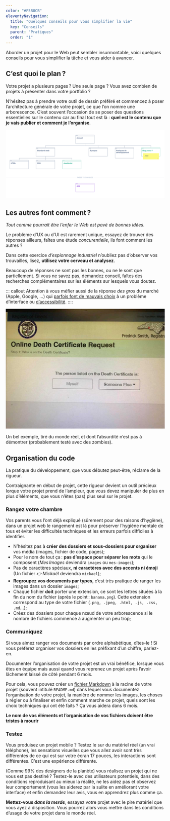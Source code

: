 ```yaml
---
color: "#F5B0CB"
eleventyNavigation:
  title: "Quelques conseils pour vous simplifier la vie"
  key: "Conseils"
  parent: "Pratiques"
  order: "1"
---
```


Aborder un projet pour le Web peut sembler insurmontable, voici quelques conseils pour vous simplifier la tâche et vous aider à avancer.

## C’est quoi le plan ?

Votre projet a plusieurs pages ? Une seule page ? Vous avez combien de projets à présenter dans votre portfolio ?

N’hésitez pas à prendre votre outil de dessin préféré et commencez à poser l’architecture générale de votre projet, ce que l’on nomme une arborescence. C’est souvent l’occasion de se poser des questions essentielles sur le contenu car au final tout est là : **quel est le contenu que je vais publier et comment je l’organise**.

![Exemple d’arborescence avec le site shinze.com](/img/arbo.png)

## Les autres font comment ?

*Tout comme pourrait être l’enfer le Web est pavé de bonnes idées*.

Le problème d’UX ou d’UI est rarement unique, essayez de trouver des réponses ailleurs, faîtes une étude *concurentielle*, ils font comment les autres ?

Dans cette exercice *d’espionnage industriel* n’oubliez pas d’observer vos trouvailles, lisez, **utilisez votre cerveau et analysez**.

Beaucoup de réponses ne sont pas les bonnes, ou ne le sont que partiellement. Si vous ne savez pas, demandez conseil, faîtes des recherches complémentaires sur les éléments sur lesquels vous doutez.

::: callout
Attention à vous méfier aussi de la réponse *des gros* du marché (Apple, Google, …) qui [parfois font de mauvais choix](https://adrianroselli.com/2020/03/i-dont-care-what-google-or-apple-or-whomever-did.html) à un problème d’interface ou [d’accessibilité](https://twitter.com/zeldman/status/1334470523716309000).
::::

![Un bel exemple](/img/contre-exemple.png)

Un bel exemple, tiré du monde réel, et dont l’absurdité n’est pas à démontrer (probablement testé avec des zombies).

## Organisation du code

La pratique du développement, que vous débutez peut-être, réclame de la rigueur.

Contraignante en début de projet, cette rigueur devient un outil précieux lorque votre projet prend de l’ampleur, que vous devez manipuler de plus en plus d’éléments, que vous n’êtes (pas) plus seul sur le projet.

### Rangez votre chambre

Vos parents vous l’ont déjà expliqué (sûrement pour des raisons d’hygiène), dans un projet web le rangement est là pour préserver l’hygiène mentale de tous et éviter les difficultés techniques et les erreurs parfois difficiles à identifier.

- N’hésitez pas à **créer des dossiers et sous-dossiers pour organiser** vos média (images, fichier de code, pages);
- Pour le nom de tout ça : **pas d’espace pour séparer les mots** qui le composent (*Mes Images* deviendra `images` ou `mes-images`);
- Pas de caractères spéciaux, **ni caractères avec des accents ni émoji** (Un fichier *👉 Mickaël* deviendra `mickael`);
- **Regroupez vos documents par types**, c’est très pratique de ranger les images dans un dossier `images`;
- Chaque fichier **doit** porter une extension, ce sont les lettres situées à la fin du nom du fichier (après le point : `banana.png`). Cette extension correspond au type de votre fichier (`.png, .jpeg, .html, .js, .css, .md`…);
- Créez des dossiers pour chaque nœud de votre arborescence si le nombre de fichiers commence à augmenter un peu trop;

### Communiquez

Si vous aimez ranger vos documents par ordre alphabétique, dîtes-le ! Si vous préférez organiser vos dossiers en les préfixant d’un chiffre, parlez-en.

Documenter l’organisation de votre projet est un vrai bénéfice, lorsque vous êtes en équipe mais aussi quand vous reprenez un projet après l’avoir lâchement laissé de côté pendant 6 mois.

Pour cela, vous pouvez créer un [fichier Markdown](https://www.markdowntutorial.com/fr/) à la racine de votre projet (souvent intitulé `README.md`) dans lequel vous documentez l’organisation de votre projet, la manière de nommer les images, les choses à régler ou à finaliser et enfin comment marche ce projet, quels sont les choix techniques qui ont été faits ? Ça vous aidera dans 6 mois.

**Le nom de vos éléments et l’organisation de vos fichiers doivent être tristes à mourir**

### Testez

Vous produisez un projet mobile ? Testez le sur du matériel réel (un vrai téléphone), les sensations visuelles que vous allez avoir sont très différentes de ce qui est sur votre écran 17 pouces, les interactions sont différentes. C’est une expérience différente.

(Comme 99% des designers de la planète) vous réalisez un projet qui ne vous est pas destiné ? Testez-le avec des utilisateurs potentiels, dans des conditions reproduisant au mieux la réalité, ne les aidez pas et observez leur comportement (vous les aiderez par la suiite en améliorant votre interface) et enfin demandez leur avis, vous en apprendrez plus comme ça.

**Mettez-vous *dans la merde***, essayez votre projet avec le pire matériel que vous ayez à disposition. Vous pourrez alors vous mettre dans les conditions d’usage de votre projet dans le monde réel.





